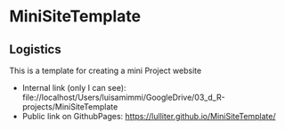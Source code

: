 # MiniSiteTemplate

## Logistics
This is a template for creating a mini Project website  

+ Internal link (only I can see):   file://localhost/Users/luisamimmi/GoogleDrive/03_d_R-projects/MiniSiteTemplate
+ Public link on GithubPages:  https://lulliter.github.io/MiniSiteTemplate/


